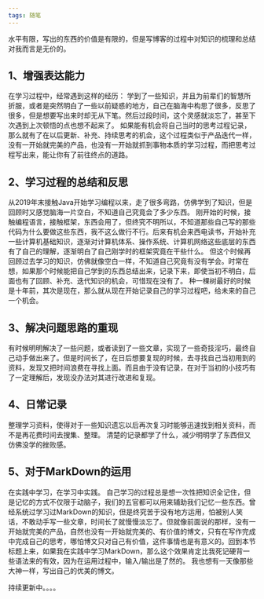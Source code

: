 ```yaml
---
tags: 随笔
---
```




水平有限，写出的东西的价值是有限的，但是写博客的过程中对知识的梳理和总结对我而言是无价的。

## 1、增强表达能力
在学习过程中，经常遇到这样的经历：
学到了一些知识，并且为前辈们的智慧所折服，或者是突然明白了一些以前疑惑的地方，自己在脑海中构思了很多，反思了很多，但是想要写出来时却无从下笔。然后过段时间，这个灵感就淡忘了，甚至下次遇到上次顿悟的点也想不起来了。
如果能有机会将自己当时的思考过程记录，那么就有了在以后更新、补充、持续思考的机会，这个过程类似于产品迭代一样，没有一开始就完美的产品，也没有一开始就抓到事物本质的学习过程，而把思考过程写出来，能让你有了前往终点的道路。

## 2、学习过程的总结和反思
从2019年末接触Java开始学习编程以来，走了很多弯路，仿佛学到了知识，但是回顾时又感觉脑海一片空白，不知道自己究竟会了多少东西。
刚开始的时候，接触编程语言，接触框架，东西会用了，但终究不明所以，不知道那些自己写的那些代码为什么要做这些东西，我不这么做行不行。后来有机会来西电读书，开始补充一些计算机基础知识，逐渐对计算机体系、操作系统、计算机网络这些底层的东西有了自己的理解，逐渐明白了自己刚学时的框架究竟在干些什么。
但这个时候再回顾过去学习的知识，仿佛就像空白一样，不知道自己究竟有没有学会。时常在想，如果那个时候能把自己学到的东西总结出来，记录下来，即使当初不明白，后面也有了回顾、补充、迭代知识的机会，可惜现在没有了。
种一棵树最好的时候是十年前，其次是现在，那么就从现在开始记录自己的学习过程吧，给未来的自己一个机会。

## 3、解决问题思路的重现
有时候明明解决了一些问题，或者读到了一些文章，实现了一些奇技淫巧，最终自己动手做出来了。但是时间长了，在日后想要复现的时候，去寻找自己当初用到的资料，发现又把时间浪费在寻找上面。而且由于没有记录，在对于当初的小技巧有了一定理解后，发现没办法对其进行改进和复现。

## 4、日常记录
整理学习资料，使得对于一些知识遗忘以后再次复习时能够迅速找到相关资料，而不是再花费时间去搜集、整理。
清楚的记录都学了什么，减少明明学了东西但又仿佛没学的挫败感。
## 5、对于MarkDown的运用
在实践中学习，在学习中实践。
自己学习的过程总是想一次性把知识全记住，但是记忆的方式不仅限于动脑子，我们的五官都可以用来辅助我们记忆一些东西。曾经系统过学习过MarkDown的知识，但是终究苦于没有地方运用，怕被别人笑话，不敢动手写一些文章，时间长了就慢慢淡忘了。但就像前面说的那样，没有一开始就完美的产品，自然也没有一开始就完美的、有价值的博文，只有在写作完成中完成自己的思考，哪怕博文只对自己有价值，这件事情也是有意义的。回到本节标题上来，如果我在实践中学习MarkDown，那么这个效果肯定比我死记硬背一些语法来的有效，因为在运用过程中，输入/输出是了然的。
我也想有一天像那些大神一样，写出自己的优美的博文。

持续更新中。。。。